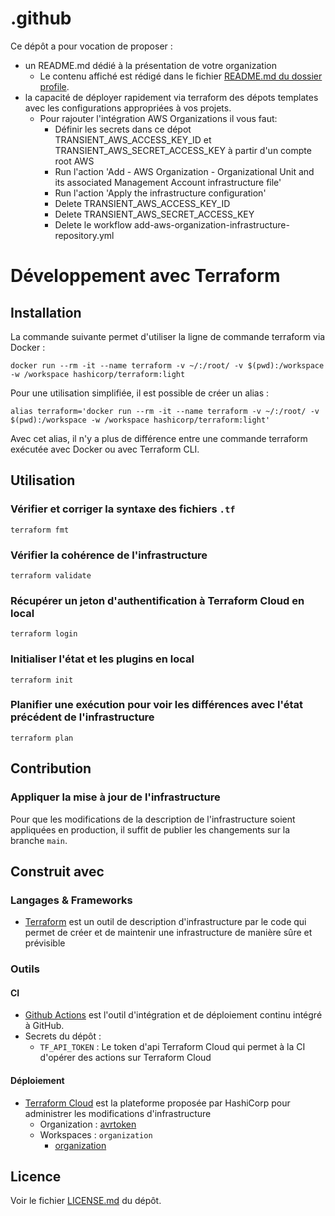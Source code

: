 # .github

Ce dépôt a pour vocation de proposer :
  - un README.md dédié à la présentation de votre organization
    - Le contenu affiché est rédigé dans le fichier [README.md du dossier profile](./profile/README.md).
  - la capacité de déployer rapidement via terraform des dépots templates avec les configurations appropriées à vos projets.
    - Pour rajouter l'intégration AWS Organizations il vous faut:
      - Définir les secrets dans ce dépot TRANSIENT_AWS_ACCESS_KEY_ID et TRANSIENT_AWS_SECRET_ACCESS_KEY à partir d'un compte root AWS
      - Run l'action 'Add - AWS Organization - Organizational Unit and its associated Management Account infrastructure file'
      - Run l'action 'Apply the infrastructure configuration'
      - Delete TRANSIENT_AWS_ACCESS_KEY_ID
      - Delete TRANSIENT_AWS_SECRET_ACCESS_KEY
      - Delete le workflow add-aws-organization-infrastructure-repository.yml




# Développement avec Terraform

## Installation

La commande suivante permet d'utiliser la ligne de commande terraform via Docker :
```shell
docker run --rm -it --name terraform -v ~/:/root/ -v $(pwd):/workspace -w /workspace hashicorp/terraform:light
```

Pour une utilisation simplifiée, il est possible de créer un alias :
```shell
alias terraform='docker run --rm -it --name terraform -v ~/:/root/ -v $(pwd):/workspace -w /workspace hashicorp/terraform:light'
```

Avec cet alias, il n'y a plus de différence entre une commande terraform exécutée avec Docker ou avec Terraform CLI.

## Utilisation

### Vérifier et corriger la syntaxe des fichiers `.tf`

```shell
terraform fmt
```

### Vérifier la cohérence de l'infrastructure

```shell
terraform validate
```

### Récupérer un jeton d'authentification à Terraform Cloud en local

```shell
terraform login
```

### Initialiser l'état et les plugins en local

```shell
terraform init
```

### Planifier une exécution pour voir les différences avec l'état précédent de l'infrastructure

```shell
terraform plan
```

## Contribution

### Appliquer la mise à jour de l'infrastructure

Pour que les modifications de la description de l'infrastructure soient appliquées en production, il suffit de publier les changements sur la branche `main`.

## Construit avec

### Langages & Frameworks

- [Terraform](https://www.terraform.io/) est un outil de description d'infrastructure par le code qui permet de créer et de maintenir une infrastructure de manière sûre et prévisible

### Outils

#### CI

- [Github Actions](https://docs.github.com/en/actions) est l'outil d'intégration et de déploiement continu intégré à GitHub.
- Secrets du dépôt :
  - `TF_API_TOKEN` : Le token d'api Terraform Cloud qui permet à la CI d'opérer des actions sur Terraform Cloud

#### Déploiement

- [Terraform Cloud](https://app.terraform.io/) est la plateforme proposée par HashiCorp pour administrer les modifications d'infrastructure
  - Organization : [avrtoken](https://app.terraform.io/app/avrtoken/workspaces)
  - Workspaces : `organization`
    - [organization](https://app.terraform.io/app/avrtoken/workspaces/organization)


## Licence

Voir le fichier [LICENSE.md](./LICENSE.md) du dépôt.